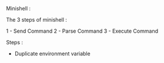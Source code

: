 Minishell :

The 3 steps of minishell :

1 - Send Command
2 - Parse Command
3 - Execute Command

Steps :

- Duplicate environment variable
